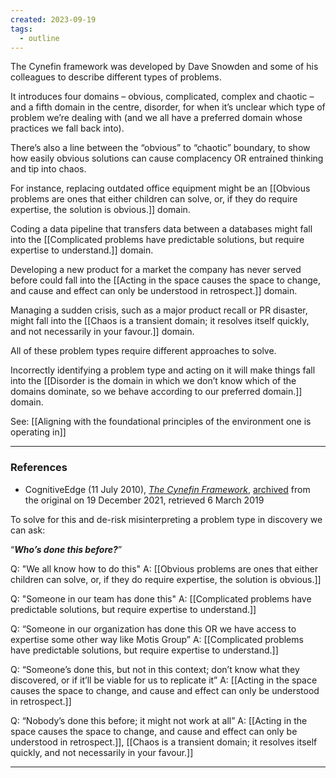 ```yaml
---
created: 2023-09-19
tags:
  - outline
---
```

The Cynefin framework was developed by Dave Snowden and some of his colleagues to describe different types of problems.

It introduces four domains – obvious, complicated, complex and chaotic – and a fifth domain in the centre, disorder, for when it’s unclear which type of problem we’re dealing with (and we all have a preferred domain whose practices we fall back into).

There’s also a line between the “obvious” to “chaotic” boundary, to show how easily obvious solutions can cause complacency OR entrained thinking and tip into chaos.

For instance, replacing outdated office equipment might be an [[Obvious problems are ones that either children can solve, or, if they do require expertise, the solution is obvious.]] domain.

Coding a data pipeline that transfers data between a databases might fall into the [[Complicated problems have predictable solutions, but require expertise to understand.]] domain.

Developing a new product for a market the company has never served before could fall into the [[Acting in the space causes the space to change, and cause and effect can only be understood in retrospect.]] domain.

Managing a sudden crisis, such as a major product recall or PR disaster, might fall into the [[Chaos is a transient domain; it resolves itself quickly, and not necessarily in your favour.]] domain.

All of these problem types require different approaches to solve.

Incorrectly identifying a problem type and acting on it will make things fall into the [[Disorder is the domain in which we don’t know which of the domains dominate, so we behave according to our preferred domain.]] domain.

See: [[Aligning with the foundational principles of the environment one is operating in]]

---

### References

- CognitiveEdge (11 July 2010), [_The Cynefin Framework_](https://www.youtube.com/watch?v=N7oz366X0-8), [archived](https://ghostarchive.org/varchive/youtube/20211219/N7oz366X0-8) from the original on 19 December 2021, retrieved 6 March 2019

To solve for this and de-risk misinterpreting a problem type in discovery we can ask:

“_**Who’s done this before?**_”

Q: "We all know how to do this"
A: [[Obvious problems are ones that either children can solve, or, if they do require expertise, the solution is obvious.]]

Q: "Someone in our team has done this"
A: [[Complicated problems have predictable solutions, but require expertise to understand.]]

Q: “Someone in our organization has done this OR we have access to expertise some other way like Motis Group”
A: [[Complicated problems have predictable solutions, but require expertise to understand.]]

Q: “Someone’s done this, but not in this context; don’t know what they discovered, or if it’ll be viable for us to replicate it”
A: [[Acting in the space causes the space to change, and cause and effect can only be understood in retrospect.]]

Q: “Nobody’s done this before; it might not work at all”
A: [[Acting in the space causes the space to change, and cause and effect can only be understood in retrospect.]], [[Chaos is a transient domain; it resolves itself quickly, and not necessarily in your favour.]]

---